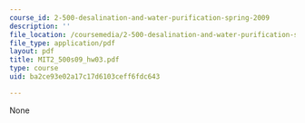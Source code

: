```yaml
---
course_id: 2-500-desalination-and-water-purification-spring-2009
description: ''
file_location: /coursemedia/2-500-desalination-and-water-purification-spring-2009/ba2ce93e02a17c17d6103ceff6fdc643_MIT2_500s09_hw03.pdf
file_type: application/pdf
layout: pdf
title: MIT2_500s09_hw03.pdf
type: course
uid: ba2ce93e02a17c17d6103ceff6fdc643

---
```

None